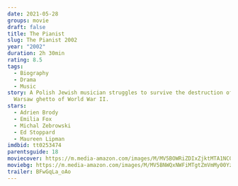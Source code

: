 ```yaml
---
date: 2021-05-28
groups: movie
draft: false
title: The Pianist
slug: The Pianist 2002
year: "2002"
duration: 2h 30min
rating: 8.5
tags:
  - Biography
  - Drama
  - Music
story: A Polish Jewish musician struggles to survive the destruction of the
  Warsaw ghetto of World War II.
stars:
  - Adrien Brody
  - Emilia Fox
  - Michal Zebrowski
  - Ed Stoppard
  - Maureen Lipman
imdbid: tt0253474
parentsguide: 18
moviecover: https://m.media-amazon.com/images/M/MV5BOWRiZDIxZjktMTA1NC00MDQ2LWEzMjUtMTliZmY3NjQ3ODJiXkEyXkFqcGdeQXVyNjU0OTQ0OTY@._V1_FMjpg_UX787_.jpg
moviebg: https://m.media-amazon.com/images/M/MV5BNWQxNWFiMTgtZmVmMy00YzE5LWE2NjAtNTAyNTg5M2Q0NmQzXkEyXkFqcGdeQXVyOTc5MDI5NjE@._V1_FMjpg_UX1100_.jpg
trailer: BFwGqLa_oAo
---
```

